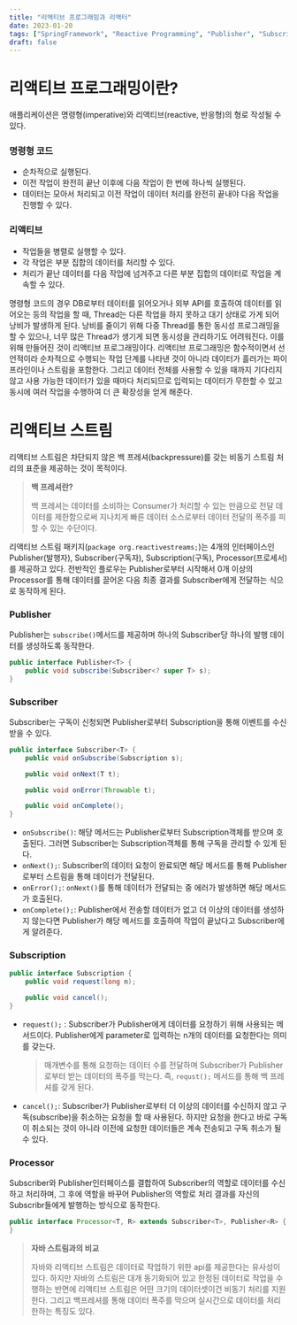 ```yaml
---
title: "리액티브 프로그래밍과 리액터"
date: 2023-01-20
tags: ["SpringFramework", "Reactive Programming", "Publisher", "Subscriber", "Subscription", "Processor"]
draft: false
---
```


# 리액티브 프로그래밍이란?

애플리케이션은 명령형(imperative)와 리액티브(reactive, 반응형)의 형로 작성될 수 있다.

### 명령형 코드

- 순차적으로 실행된다.
- 이전 작업이 완전히 끝난 이후에 다음 작업이 한 번에 하나씩 실행된다.
- 데이터는 모아서 처리되고 이전 작업이 데이터 처리를 완전히 끝내야 다음 작업을 진행할 수 있다.

### 리액티브

- 작업들을 병렬로 실행할 수 있다.
- 각 작업은 부분 집합의 데이터를 처리할 수 있다.
- 처리가 끝난 데이터를 다음 작업에 넘겨주고 다른 부분 집합의 데이터로 작업을 계속할 수 있다.

명령형 코드의 경우 DB로부터 데이터를 읽어오거나 외부 API를 호출하여 데이터를 읽어오는 등의 작업을 할 때, Thread는 다른 작업을 하지 못하고 대기 상태로 가게 되어 낭비가 발생하게 된다. 낭비를 줄이기 위해 다중 Thread를 통한 동시성 프로그래밍을 할 수 있으나, 너무 많은 Thread가 생기게 되면 동시성을 관리하기도 어려워진다. 이를 위해 만들어진 것이 리액티브 프로그래밍이다. 리액티브 프로그래밍은 함수적이면서 선언적이라 순차적으로 수행되는 작업 단계를 나타낸 것이 아니라 데이터가 흘러가는 파이프라인이나 스트림을 포함한다. 그리고 데이터 전체를 사용할 수 있을 때까지 기다리지 않고 사용 가능한 데이터가 있을 때마다 처리되므로 입력되는 데이터가 무한할 수 있고 동시에 여러 작업을 수행하여 더 큰 확장성을 얻게 해준다.

# 리액티브 스트림

리액티브 스트림은 차단되지 않은 백 프레셔(backpressure)를 갖는 비동기 스트림 처리의 표준을 제공하는 것이 목적이다.

> **백 프레셔란?**
>
>
> 백 프레셔는 데이터를 소비하는 Consumer가 처리할 수 있는 만큼으로 전달 데이터를 제한함으로써 지나치게 빠른 데이터 소스로부터 데이터 전달의 폭주를 피할 수 있는 수단이다.
>

리액티브 스트림 패키지(`package org.reactivestreams;`)는 4개의 인터페이스인 Publisher(발행자), Subscriber(구독자), Subscription(구독), Processor(프로세서)를 제공하고 있다. 전반적인 플로우는 Publisher로부터 시작해서 0개 이상의 Processor를 통해 데이터를 끌어온 다음 최종 결과를 Subscriber에게 전달하는 식으로 동작하게 된다.

### Publisher

Publisher는 `subscribe()`메서드를 제공하며 하나의 Subscriber당 하나의 발행 데이터를 생성하도록 동작한다.

```java
public interface Publisher<T> {
    public void subscribe(Subscriber<? super T> s);
}
```

### Subscriber

Subscriber는 구독이 신청되면 Publisher로부터 Subscription을 통해 이벤트를 수신받을 수 있다.

```java
public interface Subscriber<T> {
    public void onSubscribe(Subscription s);

    public void onNext(T t);

    public void onError(Throwable t);

    public void onComplete();
}
```

- `onSubscribe()`: 해당 메서드는 Publisher로부터 Subscription객체를 받으며 호출된다. 그러면 Subscriber는 Subscription객체를 통해 구독을 관리할 수 있게 된다.
- `onNext();`: Subscriber의 데이터 요청이 완료되면 해당 메서드를 통해 Publisher로부터 스트림을 통해 데이터가 전달된다.
- `onError();`: `onNext()`를 통해 데이터가 전달되는 중 에러가 발생하면 해당 메서드가 호출된다.
- `onComplete();`: Publisher에서 전송할 데이터가 없고 더 이상의 데이터를 생성하지 않는다면 Publisher가 해당 메서드를 호출하여 작업이 끝났다고 Subscriber에게 알려준다.

### Subscription

```java
public interface Subscription {
    public void request(long n);

    public void cancel();
}
```

- `request();` : Subscriber가 Publisher에게 데이터를 요청하기 위해 사용되는 메서드이다. Publisher에게 parameter로 입력하는 n개의 데이터를 요청한다는 의미를 갖는다.

  > 매개변수를 통해 요청하는 데이터 수를 전달하며 Subscriber가 Publisher로부터 받는 데이터의 폭주를 막는다. 즉, `requst();` 메서드를 통해 백 프레셔를 갖게 된다.
>
- `cancel();`: Subscriber가 Publisher로부터 더 이상의 데이터를 수신하지 않고 구독(subscribe)을 취소하는 요청을 할 때 사용된다. 하지만 요청을 한다고 바로 구독이 취소되는 것이 아니라 이전에 요청한 데이터들은 계속 전송되고 구독 취소가 될 수 있다.

### Processor

Subscriber와 Publisher인터페이스를 결합하여 Subscriber의 역할로 데이터를 수신하고 처리하며, 그 후에 역할을 바꾸어 Publisher의 역할로 처리 결과를 자신의 Subscribr들에게 발행하는 방식으로 동작한다.

```java
public interface Processor<T, R> extends Subscriber<T>, Publisher<R> {
}
```

> **자바 스트림과의 비교**
>
>
> 자바와 리액티브 스트림은 데이터로 작업하기 위한 api를 제공한다는 유사성이 있다. 하지만 자바의 스트림은 대개 동기화되어 있고 한정된 데이터로 작업을 수행하는 반면에 리액티브 스트림은 어떤 크기의 데이터셋이건 비동기 처리를 지원한다. 그리고 백프레셔를 통해 데이터 폭주를 막으며 실시간으로 데이터를 처리한하는 특징도 있다.
>

